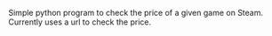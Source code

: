 Simple python program to check the price of a given game on Steam.
Currently uses a url to check the price.
